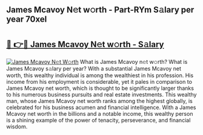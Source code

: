 ## James Mcavoy N𝚎t w𝚘rth - Part-RYm S𝚊lary per year 70xel

# <h2><a href="http://gc48onq.nevu.top/?p=James+Mcavoy">🔗 👉🔴 James Mcavoy N𝚎t w𝚘rth - S𝚊lary</a></h2>

[![James Mcavoy N𝚎t W𝚘rth](https://i.imgur.com/Oavwk0R.jpeg)](http://gc48onq.nevu.top/?p=James+Mcavoy)
What is James Mcavoy n𝚎t w𝚘rth? What is James Mcavoy s𝚊lary per year?
With a substantial James Mcavoy net worth, this wealthy individual is among the wealthiest in his profession. His income from his employment is considerable, yet it pales in comparison to James Mcavoy net worth, which is thought to be significantly larger thanks to his numerous business pursuits and real estate investments. This wealthy man, whose James Mcavoy net worth ranks among the highest globally, is celebrated for his business acumen and financial intelligence. With a James Mcavoy net worth in the billions and a notable income, this wealthy person is a shining example of the power of tenacity, perseverance, and financial wisdom.
